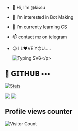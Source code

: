 - 👋 Hi, I’m @kissu
- 👀 I’m interested in Bot Making 
- 🌱 I’m currently learning CS
- 📫 contact me on telegram
- 😉 I L❤️VE Y🙃U.....

   ![Typing SVG](https://readme-typing-svg.herokuapp.com/?lines=𝗜+𝗔𝗠+KISSU!!!!!;CHHOTA+CODER!!!!!!!!!)</p>
  
## 💜 𝗚𝗜𝗧𝗛𝗨𝗕 •••

[![Stats](https://github-readme-stats.vercel.app/api?username=kittukunal01&hide=prs&count_public=true&show_icons=true&theme=algolia)](https://github.com/kittukunal01/github-readme-stats)

<img src="https://github-readme-streak-stats.herokuapp.com?user=kittukunal01&theme=tokyonight" align="center">

<img src="https://github-readme-stats.vercel.app/api/top-langs/?username=kittukunal01&layout=compact&theme=tokyonight" align="center">

## Profile views counter

![Visitor Count](https://profile-counter.glitch.me/{TamilanBotsZ}/count.svg)
